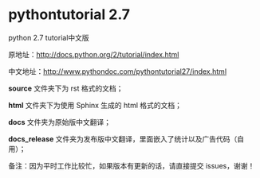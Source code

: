 pythontutorial 2.7
====================

python 2.7 tutorial中文版

原地址：http://docs.python.org/2/tutorial/index.html

中文地址：http://www.pythondoc.com/pythontutorial27/index.html

**source** 文件夹下为 rst 格式的文档；

**html** 文件夹下为使用 Sphinx 生成的 html 格式的文档；

**docs** 文件夹为原始版中文翻译；

**docs_release** 文件夹为发布版中文翻译，里面嵌入了统计以及广告代码（自用）；


备注：因为平时工作比较忙，如果版本有更新的话，请直接提交 issues，谢谢！